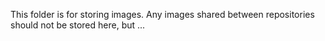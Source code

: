 This folder is for storing images. Any images shared between repositories should not be stored here, but ...

